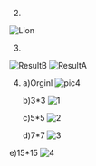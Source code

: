 2)
 ![Lion](https://user-images.githubusercontent.com/93393815/144109276-3b32f7e1-69e5-4497-bdf6-bfb208e8146d.jpg)

3)
 ![ResultB](https://user-images.githubusercontent.com/93393815/144109574-b2c84ece-6664-4bbf-a379-998a30383db9.jpg)
 ![ResultA](https://user-images.githubusercontent.com/93393815/144109576-d300f2b8-9307-4081-8c95-6455f1525078.jpg)

4)
   a)Orginl
 ![pic4](https://user-images.githubusercontent.com/93393815/144123530-1b965ecd-9388-49ed-8bd9-01eec6a071fe.jpg)
   
   b)3*3
 ![1](https://user-images.githubusercontent.com/93393815/144123604-39949446-6193-42d1-bfb7-2dc35d294c54.jpg)
   
   c)5*5
 ![2](https://user-images.githubusercontent.com/93393815/144123641-c80bd078-4455-4d3f-bc55-d3517be3c8dd.jpg)
   
   d)7*7
 ![3](https://user-images.githubusercontent.com/93393815/144123667-4bb7dea2-9fd7-472d-859c-9907fa893004.jpg)
   
  e)15*15
 ![4](https://user-images.githubusercontent.com/93393815/144123691-e487562a-c0a8-42b6-aec2-47716f28cc50.jpg)
